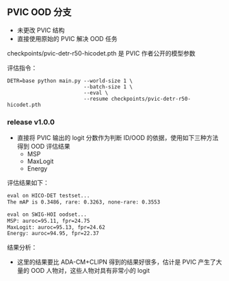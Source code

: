## PVIC OOD 分支

- 未更改 PVIC 结构
- 直接使用原始的 PVIC 解决 OOD 任务

checkpoints/pvic-detr-r50-hicodet.pth 是 PVIC 作者公开的模型参数

评估指令：

```shell
DETR=base python main.py --world-size 1 \
                         --batch-size 1 \
                         --eval \
                         --resume checkpoints/pvic-detr-r50-hicodet.pth
```


### release v1.0.0

- 直接将 PVIC 输出的 logit 分数作为判断 ID/OOD 的依据，使用如下三种方法得到 OOD 评估结果
    - MSP
    - MaxLogit
    - Energy

评估结果如下：

```txt
eval on HICO-DET testset...
The mAP is 0.3486, rare: 0.3263, none-rare: 0.3553

eval on SWIG-HOI oodset...
MSP: auroc=95.11, fpr=24.75
MaxLogit: auroc=95.13, fpr=24.62
Energy: auroc=94.95, fpr=22.37
```

结果分析：

- 这里的结果要比 ADA-CM+CLIPN 得到的结果好很多，估计是 PVIC 产生了大量的 OOD 人物对，这些人物对具有非常小的 logit

